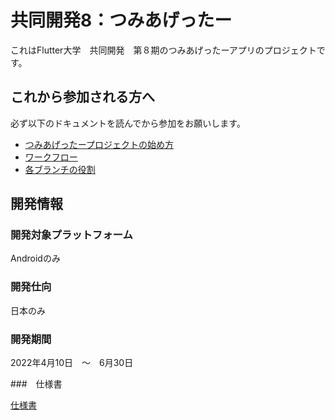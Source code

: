 # 共同開発8：つみあげったー

これはFlutter大学　共同開発　第８期のつみあげったーアプリのプロジェクトです。

## これから参加される方へ

必ず以下のドキュメントを読んでから参加をお願いします。

- [つみあげったープロジェクトの始め方](https://github.com/flutteruniv/tumiagetter/blob/develop/doc/how_to_start.md)
- [ワークフロー](https://github.com/flutteruniv/tumiagetter/blob/develop/doc/workflow.md)
- [各ブランチの役割](https://github.com/flutteruniv/tumiagetter/blob/develop/doc/branch.md)

## 開発情報

### 開発対象プラットフォーム

Androidのみ

### 開発仕向

日本のみ

### 開発期間

2022年4月10日　〜　6月30日

###　仕様書

[仕様書](https://docs.google.com/presentation/d/1rLzU9USIjKhDLc6daAMj26nNX9h5DI9BRI27vTQ0jWc/edit?usp=sharing)
